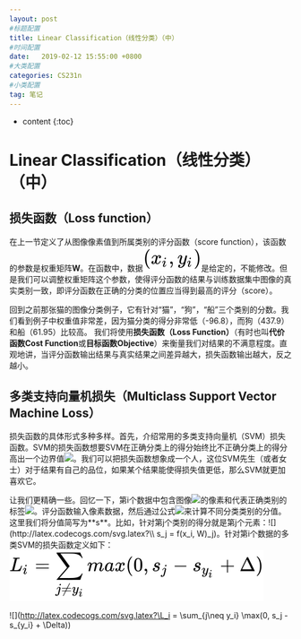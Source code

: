 ```yaml
---
layout: post
#标题配置
title: Linear Classification（线性分类）（中）
#时间配置
date:   2019-02-12 15:55:00 +0800
#大类配置
categories: CS231n
#小类配置
tag: 笔记
---
```


* content
{:toc}

# Linear Classification（线性分类）（中）


## 损失函数（Loss function）

在上一节定义了从图像像素值到所属类别的评分函数（score function），该函数的参数是权重矩阵**W**。在函数中，数据![(x_i,y_i)](/styles/images/2019-02-11-linear-classification-1/equation9.svg)是给定的，不能修改。但是我们可以调整权重矩阵这个参数，使得评分函数的结果与训练数据集中图像的真实类别一致，即评分函数在正确的分类的位置应当得到最高的评分（score）。

回到之前那张猫的图像分类例子，它有针对“猫”，“狗”，“船”三个类别的分数。我们看到例子中权重值非常差，因为猫分类的得分非常低（-96.8），而狗（437.9）和船（61.95）比较高。
我们将使用**损失函数（Loss Function）**（有时也叫**代价函数Cost Function**或**目标函数Objective**）来衡量我们对结果的不满意程度。直观地讲，当评分函数输出结果与真实结果之间差异越大，损失函数输出越大，反之越小。

## 多类支持向量机损失（Multiclass Support Vector Machine Loss）

损失函数的具体形式多种多样。首先，介绍常用的多类支持向量机（SVM）损失函数。SVM的损失函数想要SVM在正确分类上的得分始终比不正确分类上的得分高出一个边界值![](http://latex.codecogs.com/svg.latex?\Delta)。我们可以把损失函数想象成一个人，这位SVM先生（或者女士）对于结果有自己的品位，如果某个结果能使得损失值更低，那么SVM就更加喜欢它。

让我们更精确一些。回忆一下，第i个数据中包含图像![](http://latex.codecogs.com/svg.latex?\x_i)的像素和代表正确类别的标签![](http://latex.codecogs.com/svg.latex?\y_i)。评分函数输入像素数据，然后通过公式![](http://latex.codecogs.com/svg.latex?\f(xi,W))来计算不同分类类别的分值。这里我们将分值简写为**s**。比如，针对第j个类别的得分就是第j个元素：![](http://latex.codecogs.com/svg.latex?\\ s_j = f(x_i, W)_j)。针对第i个数据的多类SVM的损失函数定义如下：
![](/styles/images/2019-02-12-linear-classification-2/equation1.svg)

![](http://latex.codecogs.com/svg.latex?\L_i = \sum_{j\neq y_i} \max(0, s_j - s_{y_i} + \Delta))